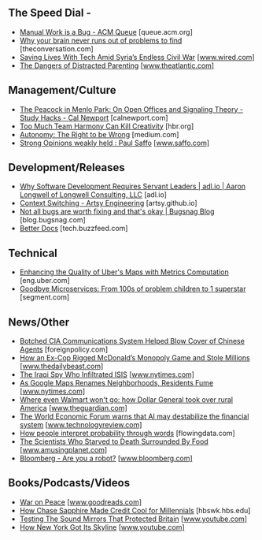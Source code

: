 ## The Speed Dial - 
* [Manual Work is a Bug - ACM Queue](https://queue.acm.org/detail.cfm?id=3197520) [queue.acm.org]
* [Why your brain never runs out of problems to find](https://theconversation.com/why-your-brain-never-runs-out-of-problems-to-find-98990) [theconversation.com]
* [Saving Lives With Tech Amid Syria’s Endless Civil War](https://www.wired.com/story/syria-civil-war-hala-sentry/) [www.wired.com]
* [The Dangers of Distracted Parenting](https://www.theatlantic.com/magazine/archive/2018/07/the-dangers-of-distracted-parenting/561752/) [www.theatlantic.com]
## Management/Culture
* [The Peacock in Menlo Park: On Open Offices and Signaling Theory - Study Hacks - Cal Newport](http://calnewport.com/blog/2018/07/19/the-peacock-in-menlo-park-on-open-offices-and-signaling-theory/) [calnewport.com]
* [Too Much Team Harmony Can Kill Creativity](https://hbr.org/2018/06/too-much-team-harmony-can-kill-creativity) [hbr.org]
* [Autonomy: The Right to be Wrong](https://medium.com/@ard_adam/autonomy-youre-doing-it-wrong-b1eda593d726) [medium.com]
* [Strong Opinions weakly held : Paul Saffo](https://www.saffo.com/02008/07/26/strong-opinions-weakly-held/) [www.saffo.com]
## Development/Releases
* [Why Software Development Requires Servant Leaders | adl.io | Aaron Longwell of Longwell Consulting, LLC](https://adl.io/essays/why-software-development-requires-servant-leaders/) [adl.io]
* [Context Switching - Artsy Engineering](http://artsy.github.io/blog/2018/08/10/On-Context-Switching/) [artsy.github.io]
* [Not all bugs are worth fixing and that's okay  |  Bugsnag Blog](https://blog.bugsnag.com/application-stability-monitoring/) [blog.bugsnag.com]
* [Better Docs](https://tech.buzzfeed.com/better-docs-8fccb8ebd6a4) [tech.buzzfeed.com]
## Technical
* [Enhancing the Quality of Uber's Maps with Metrics Computation](https://eng.uber.com/maps-metrics-computation/) [eng.uber.com]
* [Goodbye Microservices: From 100s of problem children to 1 superstar](https://segment.com/blog/goodbye-microservices/) [segment.com]
## News/Other
* [Botched CIA Communications System Helped Blow Cover of Chinese Agents](https://foreignpolicy.com/2018/08/15/botched-cia-communications-system-helped-blow-cover-chinese-agents-intelligence/) [foreignpolicy.com]
* [How an Ex-Cop Rigged McDonald’s Monopoly Game and Stole Millions](https://www.thedailybeast.com/how-an-ex-cop-rigged-mcdonalds-monopoly-game-and-stole-millions) [www.thedailybeast.com]
* [The Iraqi Spy Who Infiltrated ISIS](https://www.nytimes.com/2018/08/12/world/middleeast/iraqi-spy-isis.html) [www.nytimes.com]
* [As Google Maps Renames Neighborhoods, Residents Fume](https://www.nytimes.com/2018/08/02/technology/google-maps-neighborhood-names.html) [www.nytimes.com]
* [Where even Walmart won't go: how Dollar General took over rural America](https://www.theguardian.com/business/2018/aug/13/dollar-general-walmart-buhler-haven-kansas) [www.theguardian.com]
* [The World Economic Forum warns that AI may destabilize the financial system](https://www.technologyreview.com/s/611890/the-world-economic-forum-warns-that-ai-may-destabilize-the-financial-system/) [www.technologyreview.com]
* [How people interpret probability through words](https://flowingdata.com/2018/07/06/how-people-interpret-probability-through-words/) [flowingdata.com]
* [The Scientists Who Starved to Death Surrounded By Food](https://www.amusingplanet.com/2018/08/the-scientists-who-starved-to-death.html) [www.amusingplanet.com]
* [Bloomberg - Are you a robot?](https://www.bloomberg.com/graphics/2018-us-land-use/) [www.bloomberg.com]
## Books/Podcasts/Videos
* [War on Peace](https://www.goodreads.com/book/show/37564532-war-on-peace) [www.goodreads.com]
* [How Chase Sapphire Made Credit Cool for Millennials](https://hbswk.hbs.edu/item/how-chase-sapphire-made-credit-cool-for-millennials) [hbswk.hbs.edu]
* [Testing The Sound Mirrors That Protected Britain](https://www.youtube.com/watch?v=04F5osXK4vw) [www.youtube.com]
* [How New York Got Its Skyline](https://www.youtube.com/watch?v=lGroIrQmwyw&feature=share) [www.youtube.com]